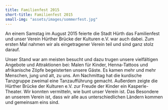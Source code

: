 ```yaml
---
title: Familienfest 2015
short-title: Familienfest 2015
small-img: "assets/images/sommerfest.jpg"
---
```


An einem Samstag im August 2015 feierte die Stadt Hürth das Familienfest und unser Verein Hürther Brücke der Kulturen e.V. war auch dabei. Zum ersten Mal nahmen wir als eingetragener Verein teil und sind ganz stolz darauf. 

Unser Stand war am meisten besucht und dazu trugen unsere vielfältigen Angebote und Attraktionen bei: Malen für Kinder, Henna-Tattoos und afrikanische Zöpfe begeisterten unsere Gäste. Es kamen mehr und mehr Menschen, jung und alt, zu uns. Am Nachmittag hat die kurdische Tanzgruppe zweimal eine Tanzaufführung gemacht. Außerdem zeigte die Hürther Brücke der Kulturen e.V. zur Freude der Kinder ein Kasperle-Theater. Wir konnten vermitteln, wie bunt unser Verein ist. Das Besondere an unserem Verein ist, dass wir alle aus unterschiedlichen Ländern kommen und gemeinsam eins sind.
